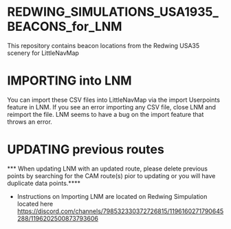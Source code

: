 # REDWING_SIMULATIONS_USA1935_BEACONS_for_LNM
This repository contains beacon locations from the Redwing USA35 scenery for LittleNavMap

# IMPORTING into LNM
You can import these CSV files into LittleNavMap via the import Userpoints feature in LNM.
If you see an error importing any CSV file, close LNM and reimport the file. LNM seems to have a bug on the import feature that throws an error.

# UPDATING previous routes
 *** When updating LNM with an updated route, please delete previous points by searching for the CAM route(s) pior to updating or you will have duplicate data points.****
 - Instructions on Importing LNM are located on Redwing Simpulation located here https://discord.com/channels/798532330372726815/1196160271790645288/1196202500873793606
